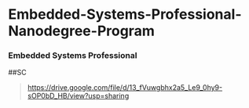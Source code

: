 # Embedded-Systems-Professional-Nanodegree-Program
### Embedded Systems Professional

##SC
 > https://drive.google.com/file/d/13_fVuwgbhx2a5_Le9_0hy9-sOP0bD_HB/view?usp=sharing
